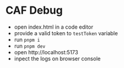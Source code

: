 # CAF Debug

- open index.html in a code editor
- provide a valid token to `testToken` variable
- run `pnpm i`
- run `pnpm dev`
- open http://localhost:5173
- inpect the logs on browser console
